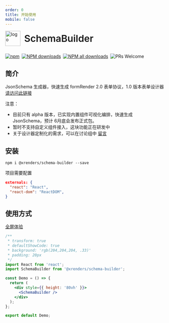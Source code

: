```yaml
---
order: 0
title: 开始使用
mobile: false
---
```


<div style="display:flex;align-items:center;margin-bottom:24px">
  <img src="https://img.alicdn.com/tfs/TB17UtINiLaK1RjSZFxXXamPFXa-606-643.png" alt="logo" width="48px"/>
  <span style="font-size:30px;font-weight:600;display:inline-block;margin-left:12px">SchemaBuilder</span>
</div>
<p style="display:flex;justify-content:space-between;width:440px">
  <a href="https://www.npmjs.com/package/@xrenders/schema-builder" target="_blank">
    <img alt="npm" src="https://img.shields.io/npm/v/@xrenders/schema-builder.svg?maxAge=3600&style=flat-square">
  </a>
  <a href="https://npmjs.org/package/@xrenders/schema-builder" target="_blank">
    <img alt="NPM downloads" src="https://img.shields.io/npm/dm/@xrenders/schema-builder.svg?style=flat-square">
  </a>
  <a href="https://npmjs.org/package/@xrenders/schema-builder" target="_blank">
    <img alt="NPM all downloads" src="https://img.shields.io/npm/dt/@xrenders/schema-builder.svg?style=flat-square">
  </a>
  <a>
    <img alt="PRs Welcome" src="https://img.shields.io/badge/PRs-welcome-brightgreen.svg?style=flat-square">
  </a>
</p>

## 简介
JsonSchema 生成器，快速生成 formRender 2.0 表单协议，1.0 版本表单设计器 <a href="https://1.xrender.fun/generator" target="_blank">请访问此链接</a>

注意：
- 目前只有 alpha 版本，已实现内置组件可视化编排，快速生成 JsonSchema，预计 6月底会发布正式包。
- 暂时不支持自定义组件接入，这块功能正在研发中
- 关于设计器定制化的需求，可以在讨论组中 <a href="https://github.com/alibaba/x-render/discussions/1110" target="_blank">留言</a>

## 安装
```shell
npm i @xrenders/schema-builder --save
```

项目需要配置
```json
externals: {
  "react": "React",
  "react-dom": "ReactDOM",
}
```

## 使用方式

<a href="/schema-builder-online" target="_blank">全屏体验</a>
```jsx
/**
 * transform: true
 * defaultShowCode: true
 * background: 'rgb(204,204,204, .33)'
 * padding: 20px
 */
import React from 'react';
import SchemaBuilder from '@xrenders/schema-builder';

const Demo = () => {
  return (
    <div style={{ height: '80vh' }}>
      <SchemaBuilder />
    </div>
  );
};

export default Demo;
```